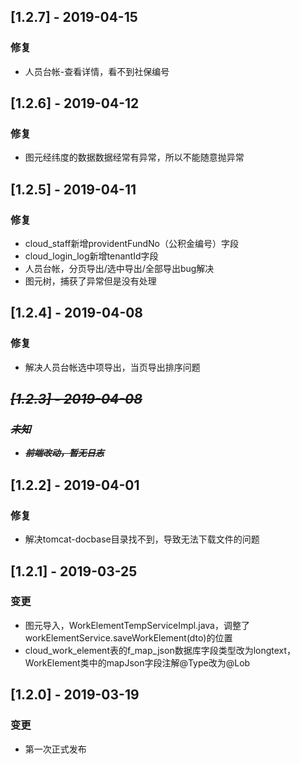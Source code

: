 ## [1.2.7] - 2019-04-15
### 修复
* 人员台帐-查看详情，看不到社保编号

## [1.2.6] - 2019-04-12
### 修复
* 图元经纬度的数据数据经常有异常，所以不能随意抛异常

## [1.2.5] - 2019-04-11
### 修复
* cloud_staff新增providentFundNo（公积金编号）字段
* cloud_login_log新增tenantId字段
* 人员台帐，分页导出/选中导出/全部导出bug解决
* 图元树，捕获了异常但是没有处理

## [1.2.4] - 2019-04-08 
### 修复
* 解决人员台帐选中项导出，当页导出排序问题

## ***~~[1.2.3] - 2019-04-08~~***
### ***~~未知~~***
* ***~~前端改动，暂无日志~~***

## [1.2.2] - 2019-04-01 
### 修复
* 解决tomcat-docbase目录找不到，导致无法下载文件的问题

## [1.2.1] - 2019-03-25 
### 变更
* 图元导入，WorkElementTempServiceImpl.java，调整了workElementService.saveWorkElement(dto)的位置
* cloud_work_element表的f_map_json数据库字段类型改为longtext，WorkElement类中的mapJson字段注解@Type改为@Lob

## [1.2.0] - 2019-03-19
### 变更
* 第一次正式发布
